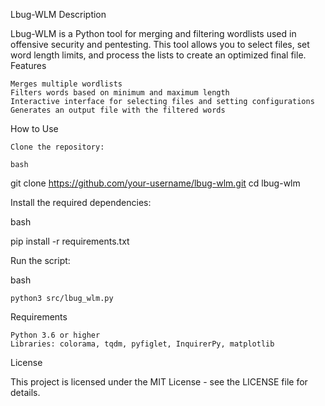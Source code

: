 Lbug-WLM
Description

Lbug-WLM is a Python tool for merging and filtering wordlists used in offensive security and pentesting. This tool allows you to select files, set word length limits, and process the lists to create an optimized final file.
Features

    Merges multiple wordlists
    Filters words based on minimum and maximum length
    Interactive interface for selecting files and setting configurations
    Generates an output file with the filtered words

How to Use

    Clone the repository:

    bash

git clone https://github.com/your-username/lbug-wlm.git
cd lbug-wlm

Install the required dependencies:

bash

pip install -r requirements.txt

Run the script:

bash

    python3 src/lbug_wlm.py

Requirements

    Python 3.6 or higher
    Libraries: colorama, tqdm, pyfiglet, InquirerPy, matplotlib

License

This project is licensed under the MIT License - see the LICENSE file for details.
